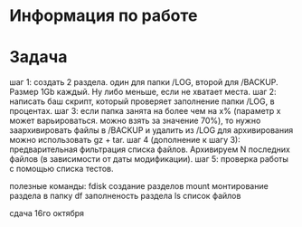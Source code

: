 # Информация по работе

# Задача
шаг 1: создать 2 раздела. один для папки /LOG, второй для /BACKUP. Размер 1Gb каждый. Ну либо меньше, если не хватает места.
шаг 2: написать баш скрипт, который проверяет заполнение папки /LOG, в процентах.
шаг 3: если папка занята на более чем на x% (параметр х может варьироваться. можно взять за значение 70%), то нужно заархивировать файлы в /BACKUP и удалить из /LOG
для архивирования можно использовать gz + tar.
шаг 4 (дополнение к шагу 3): предварительная фильтрация списка файлов. Архивируем N последних файлов (в зависимости от даты модификации).
шаг 5: проверка работы с помощью списка тестов.

полезные команды:
fdisk    создание разделов
mount монтирование раздела в папку
df          заполненость раздела
ls          список файлов


сдача 16го октября